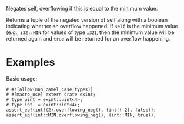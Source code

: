 Negates self, overflowing if this is equal to the minimum value.

Returns a tuple of the negated version of self along with a boolean indicating
whether an overflow happened. If `self` is the minimum value (e.g., `i32::MIN`
for values of type `i32`), then the minimum value will be returned again and
`true` will be returned for an overflow happening.

# Examples

Basic usage:

```
# #![allow(non_camel_case_types)]
# #[macro_use] extern crate exint;
# type uint = exint::uint<4>;
# type int  = exint::int<4>;
assert_eq!(int!(2).overflowing_neg(), (int!(-2), false));
assert_eq!(int::MIN.overflowing_neg(), (int::MIN, true));
```
